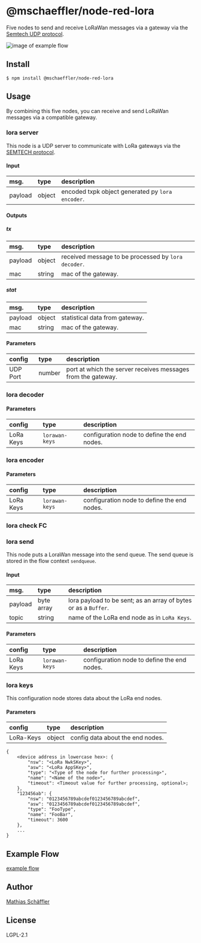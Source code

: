 # @mschaeffler/node-red-lora

Five nodes to send and receive LoRaWan messages via a gateway via the
[Semtech UDP protocol](https://github.com/Lora-net/packet_forwarder/blob/master/PROTOCOL.TXT).

![image of example flow](examples/flow.png)

## Install

```
$ npm install @mschaeffler/node-red-lora
```

## Usage

By combining this five nodes, you can receive and send LoRaWan messages via a compatible gateway.

### lora server

This node is a UDP server to communicate with LoRa gateways via the
[SEMTECH protocol](https://github.com/Lora-net/packet_forwarder/blob/master/PROTOCOL.TXT).

#### Input

|msg.    | type   | description                       |
|:-------|:-------|:----------------------------------|
|payload | object | encoded txpk object generated py `lora encoder`.|

#### Outputs

##### tx

|msg.    | type   | description                       |
|:-------|:-------|:----------------------------------|
|payload | object | received message to be processed by `lora decoder`.|
|mac     | string | mac of the gateway.               |

##### stat

|msg.    | type   | description                       |
|:-------|:-------|:----------------------------------|
|payload | object | statistical data from gateway.    |
|mac     | string | mac of the gateway.               |

#### Parameters

|config| type   | description                       |
|:-----|:-------|:----------------------------------|
|UDP Port | number | port at which the server receives messages from the gateway.|

### lora decoder

#### Parameters

|config   | type         | description                     |
|:--------|:-------------|:--------------------------------|
|LoRa Keys|`lorawan-keys`| configuration node to define the end nodes.|

### lora encoder

#### Parameters

|config   | type         | description                     |
|:--------|:-------------|:--------------------------------|
|LoRa Keys|`lorawan-keys`| configuration node to define the end nodes.|

### lora check FC

### lora send

This node puts a LoraWan message into the send queue.
The send queue is stored in the flow context `sendqueue`.

#### Input

|msg.    | type   | description                       |
|:-------|:-------|:----------------------------------|
|payload | byte array | lora payload to be sent; as an array of bytes or as a `Buffer`.|
|topic   | string     | name of the LoRa end node as in `LoRa Keys`.|

#### Parameters

|config   | type         | description                     |
|:--------|:-------------|:--------------------------------|
|LoRa Keys|`lorawan-keys`| configuration node to define the end nodes.|

### lora keys

This configuration node stores data about the LoRa end nodes.

#### Parameters

|config   | type   | description                     |
|:--------|:-------|:--------------------------------|
|LoRa-Keys| object | config data about the end nodes.|

```
{
    <device address in lowercase hex>: {
        "nsw": "<LoRa NwkSKey>",
        "asw": "<LoRa AppSKey>",
        "type": "<Type of the node for further processing>",
        "name": "<Name of the node>",
        "timeout": <Timeout value for further processing, optional>;
    },
    "123456ab": {
        "nsw": "0123456789abcdef0123456789abcdef",
        "asw": "0123456789abcdef0123456789abcdef",
        "type": "FooType",
        "name": "FooBar",
        "timeout": 3600
    },
    ...
}
```

## Example Flow

[example flow](examples/flow.json)

## Author

[Mathias Schäffler](https://github.com/m-schaeffler)

## License

LGPL-2.1
